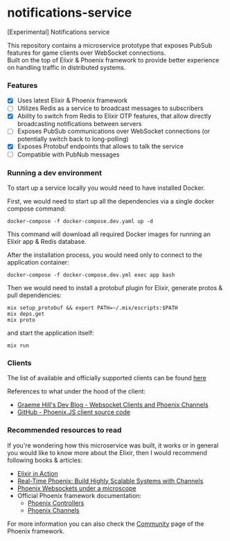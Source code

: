 # notifications-service
[Experimental] Notifications service

This repository contains a microservice prototype that exposes PubSub features for game clients over WebSocket connections.  
Built on the top of Elixir & Phoenix framework to provide better experience on handling traffic in distributed systems.

### Features
- [x] Uses latest Elixir & Phoenix framework
- [ ] Utilizes Redis as a service to broadcast messages to subscribers
- [x] Ability to switch from Redis to Elixir OTP features, that allow directly broadcasting notifications between servers
- [ ] Exposes PubSub communications over WebSocket connections (or potentially switch back to long-polling)
- [x] Exposes Protobuf endpoints that allows to talk the service
- [ ] Compatible with PubNub messages

### Running a dev environment
To start up a service locally you would need to have installed Docker. 

First, we would need to start up all the dependencies via a single docker compose command:
```
docker-compose -f docker-compose.dev.yaml up -d
```
This command will download all required Docker images for running an Elixir app & Redis database.

After the installation process, you would need only to connect to the application container:
```
docker-compose -f docker-compose.dev.yml exec app bash
```

Then we would need to install a protobuf plugin for Elixir, generate protos & pull dependencies:
```
mix setup_protobuf && export PATH=~/.mix/escripts:$PATH
mix deps.get
mix proto
```

and start the application itself:
```
mix run
```

### Clients
The list of available and officially supported clients can be found [here](https://hexdocs.pm/phoenix/channels.html#client-libraries)

References to what under the hood of the client:
- [Graeme Hill's Dev Blog - Websocket Clients and Phoenix Channels](http://graemehill.ca/websocket-clients-and-phoenix-channels/)
- [GitHub - Phoenix.JS client source code](https://github.com/phoenixframework/phoenix/blob/v1.2/web/static/js/phoenix.js)

### Recommended resources to read
If you're wondering how this microservice was built, it works or in general you would like to know more about the Elixir, then I would recommend following books & articles:
- [Elixir in Action](https://www.manning.com/books/elixir-in-action-second-edition)
- [Real-Time Phoenix: Build Highly Scalable Systems with Channels](https://pragprog.com/titles/sbsockets/real-time-phoenix/) 
- [Phoenix Websockets under a microscope](https://zorbash.com/post/phoenix-websockets-under-a-microscope/)
- Official Phoenix framework documentation:
  - [Phoenix Controllers](https://hexdocs.pm/phoenix/controllers.html)
  - [Phoenix Channels](https://hexdocs.pm/phoenix/channels.html)

For more information you can also check the [Community](https://hexdocs.pm/phoenix/community.html) page of the Phoenix framework.

